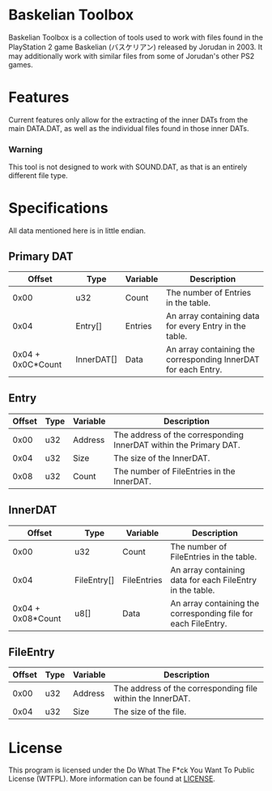 # Baskelian Toolbox
Baskelian Toolbox is a collection of tools used to work with files found in the PlayStation 2 game Baskelian (バスケリアン) released by Jorudan in 2003. It may additionally work with similar files from some of Jorudan's other PS2 games.

# Features
Current features only allow for the extracting of the inner DATs from the main DATA.DAT, as well as the individual files found in those inner DATs.

### Warning
This tool is not designed to work with SOUND.DAT, as that is an entirely different file type.

# Specifications
All data mentioned here is in little endian.

## Primary DAT
| Offset | Type | Variable | Description |
| ------ | ---- | -------- | ----------- |
| 0x00 | u32 | Count | The number of Entries in the table. |
| 0x04 | Entry[] | Entries | An array containing data for every Entry in the table. |
| 0x04 + 0x0C*Count | InnerDAT[] | Data | An array containing the corresponding InnerDAT for each Entry. |

## Entry
| Offset | Type | Variable | Description |
| ------ | ---- | -------- | ----------- |
| 0x00 | u32 | Address | The address of the corresponding InnerDAT within the Primary DAT. |
| 0x04 | u32 | Size | The size of the InnerDAT. |
| 0x08 | u32 | Count | The number of FileEntries in the InnerDAT. |

## InnerDAT
| Offset | Type | Variable | Description |
| ------ | ---- | -------- | ----------- |
| 0x00 | u32 | Count | The number of FileEntries in the table. |
| 0x04 | FileEntry[] | FileEntries | An array containing data for each FileEntry in the table. |
| 0x04 + 0x08*Count | u8[] | Data | An array containing the corresponding file for each FileEntry. |

## FileEntry
| Offset | Type | Variable | Description |
| ------ | ---- | -------- | ----------- |
| 0x00 | u32 | Address | The address of the corresponding file within the InnerDAT. |
| 0x04 | u32 | Size | The size of the file. |

# License

This program is licensed under the Do What The F*ck You Want To Public License (WTFPL). More information can be found at [LICENSE](/LICENSE).